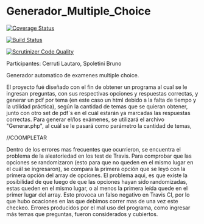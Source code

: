 # Generador_Multiple_Choice

[![Coverage Status](https://coveralls.io/repos/github/LautaroCerruti/Generador_Multiple_Choice/badge.svg?branch=master)](https://coveralls.io/github/LautaroCerruti/Generador_Multiple_Choice?branch=master)

[![Build Status](https://travis-ci.org/LautaroCerruti/Generador_Multiple_Choice.svg?branch=master)](https://travis-ci.org/LautaroCerruti/Generador_Multiple_Choice)

[![Scrutinizer Code Quality](https://scrutinizer-ci.com/g/LautaroCerruti/Generador_Multiple_Choice/badges/quality-score.png?b=master)](https://scrutinizer-ci.com/g/LautaroCerruti/Generador_Multiple_Choice/?branch=master)

Participantes: Cerruti Lautaro, Spoletini Bruno

Generador automatico de examenes multiple choice.

El proyecto fué diseñado con el fin de obtener un programa al cual se le ingresan preguntas, con sus respectivas opciones y respuestas correctas, y generar un pdf por tema (en este caso un html debido a la falta de tiempo y la utilidad práctica), según la cantidad de temas que se quieran obtener, junto con otro set de pdf´s en el cuál estarán ya marcadas las respuestas correctas.
Para generar el/los exámenes, se utilizará el archivo "Generar.php", al cuál se le pasará como parámetro la cantidad de temas, 

//COOMPLETAR

Dentro de los errores mas frecuentes que ocurrieron, se encuentra el problema de la aleatoriedad en los test de Travis.
Para comprobar que las opciones se randomizaron (esto para que no queden en el mismo lugar en el cuál se ingresaron), se compara la primera opción que se leyó con la primera opción del array de opciones. El problema aqui, es que existe la posibilidad de que luego de que las opciones hayan sido randomizadas, estas queden en el mismo lugar, o al menos la primera leída quede en el primer lugar del array.
Esto provoca un falso negativo en Travis CI, por lo que hubo ocaciones en las que debimos correr mas de una vez este checkeo.
Errores producidos por el mal uso del programa, como ingresar más temas que preguntas, fueron considerados y cubiertos.
